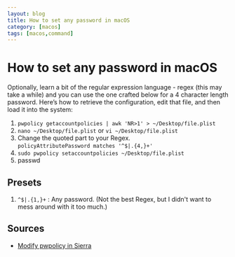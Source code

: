 ```yaml
---
layout: blog
title: How to set any password in macOS
category: [macos]
tags: [macos,command]
---
```


# How to set any password in macOS

Optionally, learn a bit of the regular expression language - regex (this may take a while) and you can use the one crafted below
for a 4 character length password. Here’s how to retrieve the configuration, edit that file, and then load it into the system:

1. `pwpolicy getaccountpolicies | awk 'NR>1' > ~/Desktop/file.plist`
2. `nano ~/Desktop/file.plist` or `vi ~/Desktop/file.plist`
3. Change the quoted part to your Regex.<br>`policyAttributePassword matches '^$|.{4,}+'`
4. `sudo pwpolicy setaccountpolicies ~/Desktop/file.plist`
5. passwd

## Presets

1. `^$|.{1,}+` : Any password. (Not the best Regex, but I didn't want to mess around with it too much.)

## Sources

- [Modify pwpolicy in Sierra](https://apple.stackexchange.com/questions/293820/modify-pwpolicy-in-sierra)
